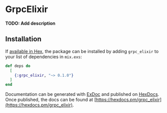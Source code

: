 # GrpcElixir

**TODO: Add description**

## Installation

If [available in Hex](https://hex.pm/docs/publish), the package can be installed
by adding `grpc_elixir` to your list of dependencies in `mix.exs`:

```elixir
def deps do
  [
    {:grpc_elixir, "~> 0.1.0"}
  ]
end
```

Documentation can be generated with [ExDoc](https://github.com/elixir-lang/ex_doc)
and published on [HexDocs](https://hexdocs.pm). Once published, the docs can
be found at [https://hexdocs.pm/grpc_elixir](https://hexdocs.pm/grpc_elixir).


